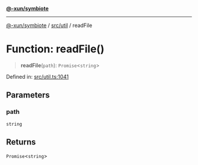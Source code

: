 [**@-xun/symbiote**](../../../README.md)

***

[@-xun/symbiote](../../../README.md) / [src/util](../README.md) / readFile

# Function: readFile()

> **readFile**(`path`): `Promise`\<`string`\>

Defined in: [src/util.ts:1041](https://github.com/Xunnamius/symbiote/blob/d3ba681e901541a46f90d6c5430608fbfc28926c/src/util.ts#L1041)

## Parameters

### path

`string`

## Returns

`Promise`\<`string`\>

